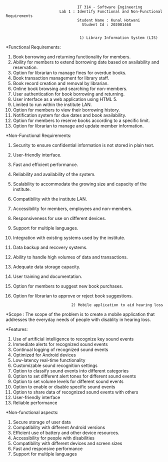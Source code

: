 									IT 314 - Software Engineering
							Lab 1 : Identify Functional and Non-Functional Requirements
									Student Name : Kunal Hotwani                                                                     
									  Student Id : 202001468


								     1) Library Information System (LIS)

*Functional Requirements:

1) Book borrowing and returning functionality for members.
2) Ability for members to extend borrowing date based on availability and reservation.
3) Option for librarian to manage fines for overdue books.
4) Book transaction management for library staff.
5) Book record creation and removal by librarian.
6) Online book browsing and searching for non-members.
7) User authentication for book borrowing and returning.
8) User interface as a web application using HTML 5.
9) Limited to run within the institute LAN.
10) Option for members to view their borrowing history.
11) Notification system for due dates and book availability.
12) Option for members to reserve books according to a specific limit.
13) Option for librarian to manage and update member information.


*Non-Functional Requirements:

1) Security to ensure confidential information is not stored in plain text.
2) User-friendly interface.
3) Fast and efficient performance.
4) Reliability and availability of the system.
5) Scalability to accommodate the growing size and capacity of the institute.
6) Compatibility with the institute LAN.
7) Accessibility for members, employees and non-members.
8) Responsiveness for use on different devices.
9) Support for multiple languages.
10) Integration with existing systems used by the institute.
11) Data backup and recovery systems.
12) Ability to handle high volumes of data and transactions.
13) Adequate data storage capacity.
14) User training and documentation.
15) Option for members to suggest new book purchases.
16) Option for librarian to approve or reject book suggestions.

								  2) Mobile application to aid hearing loss

*Scope : The scope of the problem is to create a mobile application that addresses the everyday needs of people with disablity in hearing loss.

*Features:

1) Use of artificial intelligence to recognize key sound events
2) Immediate alerts for recognized sound events
3) Continual logging of recognized sound events
4) Optimized for Android devices
5) Low-latency real-time functionality
6) Customizable sound recognition settings
7) Option to classify sound events into different categories
8) Option to set different alert tones for different sound events
9) Option to set volume levels for different sound events
10) Option to enable or disable specific sound events
11) Option to share data of recognized sound events with others
12) User-friendly interface
13) Reliable performance

*Non-functional aspects:

1) Secure storage of user data
2) Compatibility with different Android versions
3) Efficient use of battery and other device resources.
4) Accessibility for people with disabilities
5) Compatibility with different devices and screen sizes
6) Fast and responsive performance
7) Support for multiple languages
